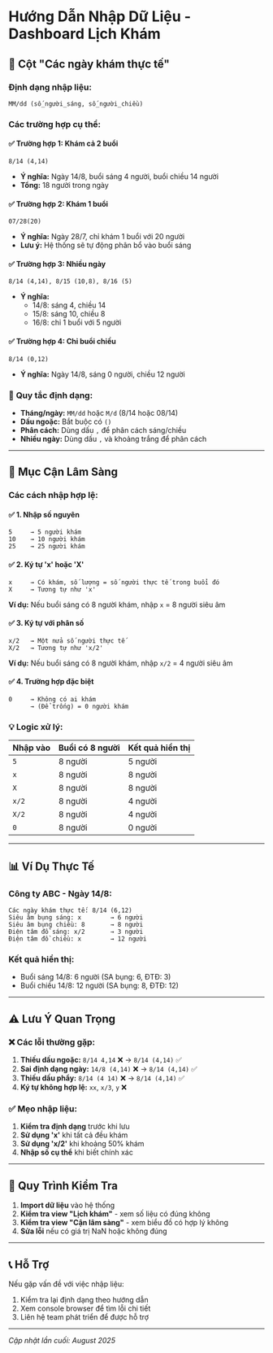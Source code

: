 # Hướng Dẫn Nhập Dữ Liệu - Dashboard Lịch Khám

## 📅 Cột "Các ngày khám thực tế"

### Định dạng nhập liệu:
```
MM/dd (số_người_sáng, số_người_chiều)
```

### Các trường hợp cụ thể:

#### ✅ **Trường hợp 1: Khám cả 2 buổi**
```
8/14 (4,14)
```
- **Ý nghĩa:** Ngày 14/8, buổi sáng 4 người, buổi chiều 14 người
- **Tổng:** 18 người trong ngày

#### ✅ **Trường hợp 2: Khám 1 buổi**
```
07/28(20)
```
- **Ý nghĩa:** Ngày 28/7, chỉ khám 1 buổi với 20 người
- **Lưu ý:** Hệ thống sẽ tự động phân bổ vào buổi sáng

#### ✅ **Trường hợp 3: Nhiều ngày**
```
8/14 (4,14), 8/15 (10,8), 8/16 (5)
```
- **Ý nghĩa:** 
  - 14/8: sáng 4, chiều 14
  - 15/8: sáng 10, chiều 8  
  - 16/8: chỉ 1 buổi với 5 người

#### ✅ **Trường hợp 4: Chỉ buổi chiều**
```
8/14 (0,12)
```
- **Ý nghĩa:** Ngày 14/8, sáng 0 người, chiều 12 người

### 🔧 **Quy tắc định dạng:**
- **Tháng/ngày:** `MM/dd` hoặc `M/d` (8/14 hoặc 08/14)
- **Dấu ngoặc:** Bắt buộc có `()`
- **Phân cách:** Dùng dấu `,` để phân cách sáng/chiều
- **Nhiều ngày:** Dùng dấu `,` và khoảng trắng để phân cách

---

## 🏥 Mục Cận Lâm Sàng

### Các cách nhập hợp lệ:

#### ✅ **1. Nhập số nguyên**
```
5     → 5 người khám
10    → 10 người khám
25    → 25 người khám
```

#### ✅ **2. Ký tự 'x' hoặc 'X'**
```
x     → Có khám, số lượng = số người thực tế trong buổi đó
X     → Tương tự như 'x'
```
**Ví dụ:** Nếu buổi sáng có 8 người khám, nhập `x` = 8 người siêu âm

#### ✅ **3. Ký tự với phân số**
```
x/2   → Một nửa số người thực tế
X/2   → Tương tự như 'x/2'
```
**Ví dụ:** Nếu buổi sáng có 8 người khám, nhập `x/2` = 4 người siêu âm

#### ✅ **4. Trường hợp đặc biệt**
```
0     → Không có ai khám
      → (Để trống) = 0 người khám
```

### 💡 **Logic xử lý:**

| Nhập vào | Buổi có 8 người | Kết quả hiển thị |
|----------|-----------------|------------------|
| `5`      | 8 người         | 5 người          |
| `x`      | 8 người         | 8 người          |
| `X`      | 8 người         | 8 người          |
| `x/2`    | 8 người         | 4 người          |
| `X/2`    | 8 người         | 4 người          |
| `0`      | 8 người         | 0 người          |

---

## 📊 Ví Dụ Thực Tế

### **Công ty ABC - Ngày 14/8:**
```
Các ngày khám thực tế: 8/14 (6,12)
Siêu âm bụng sáng: x        → 6 người
Siêu âm bụng chiều: 8       → 8 người  
Điện tâm đồ sáng: x/2       → 3 người
Điện tâm đồ chiều: x        → 12 người
```

### **Kết quả hiển thị:**
- Buổi sáng 14/8: 6 người (SA bụng: 6, ĐTĐ: 3)
- Buổi chiều 14/8: 12 người (SA bụng: 8, ĐTĐ: 12)

---

## ⚠️ **Lưu Ý Quan Trọng**

### **❌ Các lỗi thường gặp:**
1. **Thiếu dấu ngoặc:** `8/14 4,14` ❌ → `8/14 (4,14)` ✅
2. **Sai định dạng ngày:** `14/8 (4,14)` ❌ → `8/14 (4,14)` ✅
3. **Thiếu dấu phẩy:** `8/14 (4 14)` ❌ → `8/14 (4,14)` ✅
4. **Ký tự không hợp lệ:** `xx`, `x/3`, `y` ❌

### **✅ Mẹo nhập liệu:**
1. **Kiểm tra định dạng** trước khi lưu
2. **Sử dụng 'x'** khi tất cả đều khám
3. **Sử dụng 'x/2'** khi khoảng 50% khám
4. **Nhập số cụ thể** khi biết chính xác

---

## 🔄 **Quy Trình Kiểm Tra**

1. **Import dữ liệu** vào hệ thống
2. **Kiểm tra view "Lịch khám"** - xem số liệu có đúng không
3. **Kiểm tra view "Cận lâm sàng"** - xem biểu đồ có hợp lý không
4. **Sửa lỗi** nếu có giá trị NaN hoặc không đúng

---

## 📞 **Hỗ Trợ**

Nếu gặp vấn đề với việc nhập liệu:
1. Kiểm tra lại định dạng theo hướng dẫn
2. Xem console browser để tìm lỗi chi tiết
3. Liên hệ team phát triển để được hỗ trợ

---

*Cập nhật lần cuối: August 2025*
